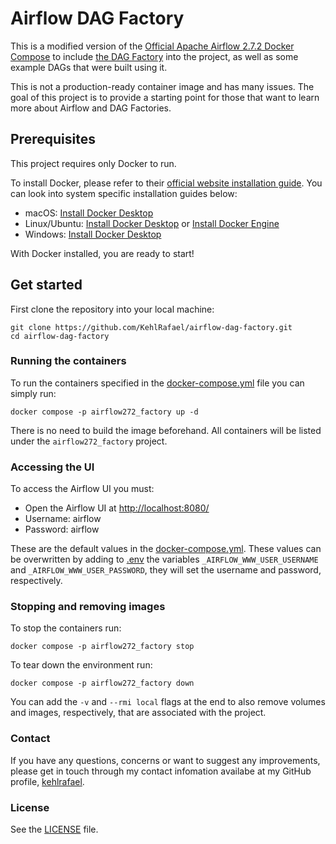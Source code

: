 # Airflow DAG Factory

This is a modified version of the [Official Apache Airflow 2.7.2 Docker Compose](https://airflow.apache.org/docs/apache-airflow/2.7.2/howto/docker-compose/index.html) to include [the DAG Factory](factory) into the project, as well as some example DAGs that were built using it.

This is not a production-ready container image and has many issues. The goal of this project is to provide a starting point for those that want to learn more about Airflow and DAG Factories.

## Prerequisites
This project requires only Docker to run.

To install Docker, please refer to their [official website installation guide](https://docs.docker.com/get-docker/). You can look into system specific installation guides below:
- macOS: [Install Docker Desktop](https://docs.docker.com/desktop/install/mac-install/)
- Linux/Ubuntu: [Install Docker Desktop](https://docs.docker.com/desktop/install/linux-install/) or [Install Docker Engine](https://docs.docker.com/engine/install/)
- Windows: [Install Docker Desktop](https://docs.docker.com/desktop/install/windows-install/)

With Docker installed, you are ready to start!

## Get started
First clone the repository into your local machine:
```
git clone https://github.com/KehlRafael/airflow-dag-factory.git
cd airflow-dag-factory
```

### Running the containers
To run the containers specified in the [docker-compose.yml](docker-compose.yml) file you can simply run:
```
docker compose -p airflow272_factory up -d
```
There is no need to build the image beforehand. All containers will be listed under the `airflow272_factory` project.

### Accessing the UI
To access the Airflow UI you must:
- Open the Airflow UI at [http://localhost:8080/](http://localhost:8080/)
- Username: airflow
- Password: airflow

These are the default values in the [docker-compose.yml](docker-compose.yml). These values can be overwritten by adding to [.env](.env) the variables `_AIRFLOW_WWW_USER_USERNAME` and `_AIRFLOW_WWW_USER_PASSWORD`, they will set the username and password, respectively.

### Stopping and removing images
To stop the containers run:
```
docker compose -p airflow272_factory stop
```
To tear down the environment run:
```
docker compose -p airflow272_factory down
```
You can add the `-v` and `--rmi local` flags at the end to also remove volumes and images, respectively, that are associated with the project.

### Contact
If you have any questions, concerns or want to suggest any improvements, please get in touch through my contact infomation availabe at my GitHub profile, [kehlrafael](https://github.com/kehlrafael).

### License
See the [LICENSE](LICENSE) file.
